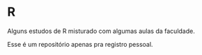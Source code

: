 # R
Alguns estudos de R misturado com algumas aulas da faculdade.

Esse é um repositório apenas pra registro pessoal.
